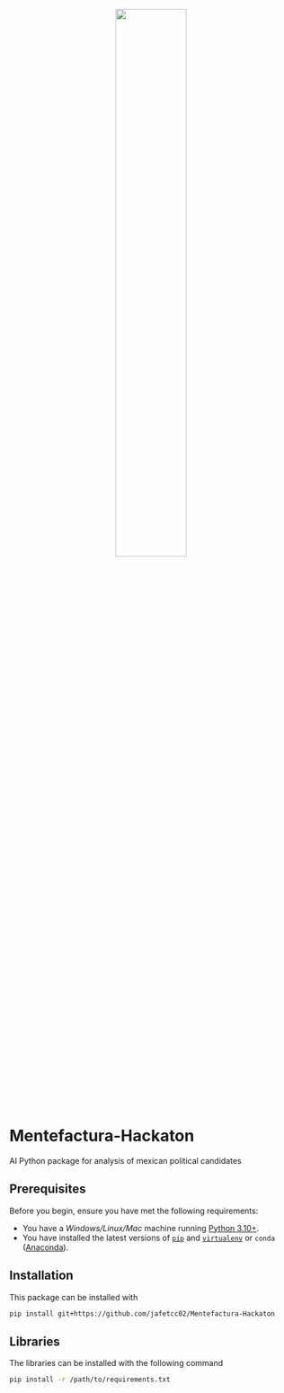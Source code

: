 <p align="center">
<img src="logo.jpeg" width=50% height=50%>
</p>


# Mentefactura-Hackaton

AI Python package for analysis of mexican political candidates

## Prerequisites

Before you begin, ensure you have met the following requirements:

- You have a _Windows/Linux/Mac_ machine running [Python 3.10+](https://www.python.org/).
- You have installed the latest versions of [`pip`](https://pip.pypa.io/en/stable/installing/) and [`virtualenv`](https://virtualenv.pypa.io/en/stable/installation/) or `conda` ([Anaconda](https://www.anaconda.com/distribution/)).


## Installation

This package can be installed with 

```bash
pip install git+https://github.com/jafetcc02/Mentefactura-Hackaton
```

## Libraries 

The libraries can be installed with the following command 


```bash
pip install -r /path/to/requirements.txt
```

